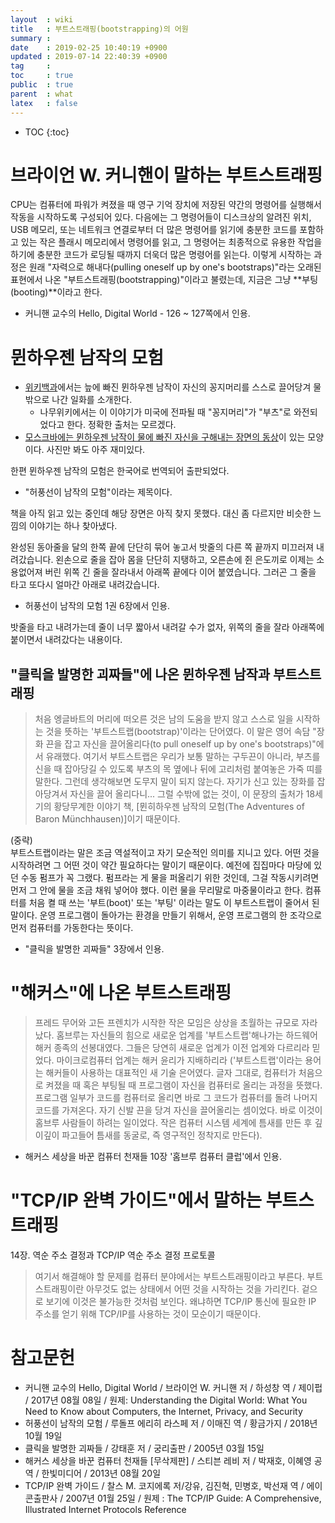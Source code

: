 ```yaml
---
layout  : wiki
title   : 부트스트래핑(bootstrapping)의 어원
summary : 
date    : 2019-02-25 10:40:19 +0900
updated : 2019-07-14 22:40:39 +0900
tag     : 
toc     : true
public  : true
parent  : what
latex   : false
---
```

* TOC
{:toc}

# 브라이언 W. 커니핸이 말하는 부트스트래핑

>
CPU는 컴퓨터에 파워가 켜졌을 때 영구 기억 장치에 저장된 약간의 명령어를 실행해서 작동을 시작하도록 구성되어 있다.
다음에는 그 명령어들이 디스크상의 알려진 위치, USB 메모리, 또는 네트워크 연결로부터
더 많은 명령어를 읽기에 충분한 코드를 포함하고 있는 작은 플래시 메모리에서 명령어를 읽고,
그 명령어는 최종적으로 유용한 작업을 하기에 충분한 코드가 로딩될 때까지 더욱더 많은 명령어를 읽는다.
이렇게 시작하는 과정은 원래 "자력으로 해내다(pulling oneself up by one's bootstraps)"라는 오래된 표현에서 나온
"부트스트래핑(bootstrapping)"이라고 불렸는데, 지금은 그냥 **부팅(booting)**이라고 한다.

* 커니핸 교수의 Hello, Digital World - 126 ~ 127쪽에서 인용.

# 뮌하우젠 남작의 모험

* [위키백과](https://en.wikipedia.org/wiki/Bootstrapping )에서는 늪에 빠진 뮌하우젠 남작이 자신의 꽁지머리를 스스로 끌어당겨 물 밖으로 나간 일화를 소개한다.
    * 나무위키에서는 이 이야기가 미국에 전파될 때 "꽁지머리"가 "부츠"로 와전되었다고 한다. 정확한 출처는 모르겠다.
* [모스크바에는 뮌하우젠 남작이 물에 빠진 자신을 구해내는 장면의 동상](https://www.google.co.kr/search?q=moscow+baron+munchausen&lr=&complete=1&hl=ko&source=lnms&tbm=isch&sa=X&ved=0ahUKEwi4o7fJ1O3gAhWDHqYKHexhBkkQ_AUIDigB&biw=1920&bih=977 )이 있는 모양이다. 사진만 봐도 아주 재미있다.

한편 뮌하우젠 남작의 모험은 한국어로 번역되어 출판되었다.

* "허풍선이 남작의 모험"이라는 제목이다.

책을 아직 읽고 있는 중인데 해당 장면은 아직 찾지 못했다.
대신 좀 다르지만 비슷한 느낌의 이야기는 하나 찾아냈다.

>
완성된 동아줄을 달의 한쪽 끝에 단단히 묶어 놓고서 밧줄의 다른 쪽 끝까지 미끄러져 내려갔습니다.
왼손으로 줄을 잡아 몸을 단단히 지탱하고,
오른손에 쥔 은도끼로 이제는 소용없어져 버린 위쪽 긴 줄을 잘라내서 아래쪽 끝에다 이어 붙였습니다.
그러곤 그 줄을 타고 또다시 얼마간 아래로 내려갔습니다.

* 허풍선이 남작의 모험 1권 6장에서 인용.

밧줄을 타고 내려가는데 줄이 너무 짧아서 내려갈 수가 없자, 위쪽의 줄을 잘라 아래쪽에 붙이면서 내려갔다는 내용이다.


## "클릭을 발명한 괴짜들"에 나온 뮌하우젠 남작과 부트스트래핑

> 처음 엥글바트의 머리에 떠오른 것은 남의 도움을 받지 않고 스스로 일을 시작하는 것을 뜻하는
'부트스트랩(bootstrap)'이라는 단어였다.
이 말은 영어 속담 "장화 끈을 잡고 자신을 끌어올리다(to pull oneself up by one's bootstraps)"에서 유래했다.
여기서 부트스트랩은 우리가 보통 말하는 구두끈이 아니라, 부츠를 신을 때 잡아당길 수 있도록
부츠의 목 옆에나 뒤에 고리처럼 붙여놓은 가죽 띠를 말한다.
그런데 생각해보면 도무지 말이 되지 않는다.
자기가 신고 있는 장화를 잡아당겨서 자신을 끌어 올리다니...
그럴 수밖에 없는 것이, 이 문장의 출처가 18세기의 황당무계한 이야기 책,
[뮌히하우젠 남작의 모험(The Adventures of Baron Münchhausen)]이기 때문이다.

>
(중략)  
부트스트랩이라는 말은 조금 역설적이고 자기 모순적인 의미를 지니고 있다.
어떤 것을 시작하려면 그 어떤 것이 약간 필요하다는 말이기 때문이다.
예전에 집집마다 마당에 있던 수동 펌프가 꼭 그랬다.
펌프라는 게 물을 퍼올리기 위한 것인데, 그걸 작동시키려면 먼저 그 안에 물을 조금 채워 넣어야 했다.
이런 물을 무리말로 마중물이라고 한다.
컴퓨터를 처음 켤 때 쓰는 '부트(boot)' 또는 '부팅' 이라는 말도 이 부트스트랩이 줄어서 된 말이다.
운영 프로그램이 돌아가는 환경을 만들기 위해서, 운영 프로그램의 한 조각으로 먼저 컴퓨터를 가동한다는 뜻이다.

* "클릭을 발명한 괴짜들" 3장에서 인용.

# "해커스"에 나온 부트스트래핑

> 프레드 무어와 고든 프렌치가 시작한 작은 모임은 상상을 초월하는 규모로 자라났다.
홈브루는 자신들의 힘으로 새로운 업계를 '부트스트랩'해나가는 하드웨어 해커 종족의 선봉대였다.
그들은 당연히 새로운 업계가 이전 업계와 다르리라 믿었다.
마이크로컴퓨터 업계는 해커 윤리가 지배하리라
('부트스트랩'이라는 용어는 해커들이 사용하는 대표적인 새 기술 은어였다.
글자 그대로, 컴퓨터가 처음으로 켜졌을 때 혹은 부팅될 때 프로그램이 자신을 컴퓨터로 올리는 과정을 뜻했다.
프로그램 일부가 코드를 컴퓨터로 올리면 바로 그 코드가 컴퓨터를 돌려 나머지 코드를 가져온다.
자기 신발 끈을 당겨 자신을 끌어올리는 셈이었다.
바로 이것이 홈브루 사람들이 하려는 일이었다.
작은 컴퓨터 시스템 세계에 틈새를 만든 후 깊이깊이 파고들어 틈새를 동굴로,
즉 영구적인 정착지로 만든다).

* 해커스 세상을 바꾼 컴퓨터 천재들 10장 '홈브루 컴퓨터 클럽'에서 인용.

# "TCP/IP 완벽 가이드"에서 말하는 부트스트래핑

14장. 역순 주소 결정과 TCP/IP 역순 주소 결정 프로토콜

> 여기서 해결해야 할 문제를 컴퓨터 분야에서는 부트스트래핑이라고 부른다.
부트스트래핑이란 아무것도 없는 상태에서 어떤 것을 시작하는 것을 가리킨다.
겉으로 보기에 이것은 불가능한 것처럼 보인다.
왜냐하면 TCP/IP 통신에 필요한 IP 주소를 얻기 위해 TCP/IP를 사용하는 것이 모순이기 때문이다.

# 참고문헌

* 커니핸 교수의 Hello, Digital World / 브라이언 W. 커니핸 저 / 하성창 역 / 제이펍 / 2017년 08월 08일 / 원제: Understanding the Digital World: What You Need to Know about Computers, the Internet, Privacy, and Security
* 허풍선이 남작의 모험 / 루돌프 에리히 라스페 저 / 이매진 역 / 황금가지 / 2018년 10월 19일
* 클릭을 발명한 괴짜들 / 강태훈 저 / 궁리출판 / 2005년 03월 15일
* 해커스 세상을 바꾼 컴퓨터 천재들 [무삭제판] / 스티븐 레비 저 / 박재호, 이혜영 공역 / 한빛미디어 / 2013년 08월 20일
* TCP/IP 완벽 가이드 / 찰스 M. 코지에록 저/강유, 김진혁, 민병호, 박선재 역 / 에이콘출판사 / 2007년 01월 25일 / 원제 : The TCP/IP Guide: A Comprehensive, Illustrated Internet Protocols Reference


